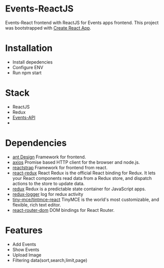 # Events-ReactJS
Events-React frontend with ReactJS
for Events apps frontend.
This project was bootstrapped with [Create React App](https://github.com/facebook/create-react-app).

# Installation
* Install depedencies
* Configure ENV
* Run npm start

# Stack
* ReactJS
* Redux
* [Events-API](https://documenter.getpostman.com/view/6555191/TVKA5fBg)
* 

# Dependencies
* [ant Design](https://) Framework for frontend.
* [axios](https://) Promise based HTTP client for the browser and node.js.
* [reactstrap](https://) Framework for frontend from react.
* [react-redux](https://) React Redux is the official React binding for Redux. It lets your React components read data from a Redux store, and dispatch actions to the store to update data.
* [redux](https://) Redux is a predictable state container for JavaScript apps.
* [redux-logger](https://) log for redux activity
* [tiny-mce/tintmce-react](https://) TinyMCE is the world's most customizable, and flexible, rich text editor.
* [react-router-dom](https://) DOM bindings for React Router.


# Features 
* Add Events
* Show Events
* Upload Image
* Filtering data(sort,search,limit,page)


<!-- 
## Available Scripts

In the project directory, you can run:

### `npm start`

Runs the app in the development mode.<br />
Open [http://localhost:3000](http://localhost:3000) to view it in the browser.

The page will reload if you make edits.<br />
You will also see any lint errors in the console.

### `npm test`

Launches the test runner in the interactive watch mode.<br />
See the section about [running tests](https://facebook.github.io/create-react-app/docs/running-tests) for more information.

### `npm run build`

Builds the app for production to the `build` folder.<br />
It correctly bundles React in production mode and optimizes the build for the best performance.

The build is minified and the filenames include the hashes.<br />
Your app is ready to be deployed!

See the section about [deployment](https://facebook.github.io/create-react-app/docs/deployment) for more information.

### `npm run eject`

**Note: this is a one-way operation. Once you `eject`, you can’t go back!**

If you aren’t satisfied with the build tool and configuration choices, you can `eject` at any time. This command will remove the single build dependency from your project.

Instead, it will copy all the configuration files and the transitive dependencies (webpack, Babel, ESLint, etc) right into your project so you have full control over them. All of the commands except `eject` will still work, but they will point to the copied scripts so you can tweak them. At this point you’re on your own.

You don’t have to ever use `eject`. The curated feature set is suitable for small and middle deployments, and you shouldn’t feel obligated to use this feature. However we understand that this tool wouldn’t be useful if you couldn’t customize it when you are ready for it.

## Learn More

You can learn more in the [Create React App documentation](https://facebook.github.io/create-react-app/docs/getting-started).

To learn React, check out the [React documentation](https://reactjs.org/).

### Code Splitting

This section has moved here: https://facebook.github.io/create-react-app/docs/code-splitting

### Analyzing the Bundle Size

This section has moved here: https://facebook.github.io/create-react-app/docs/analyzing-the-bundle-size

### Making a Progressive Web App

This section has moved here: https://facebook.github.io/create-react-app/docs/making-a-progressive-web-app

### Advanced Configuration

This section has moved here: https://facebook.github.io/create-react-app/docs/advanced-configuration

### Deployment

This section has moved here: https://facebook.github.io/create-react-app/docs/deployment

### `npm run build` fails to minify

This section has moved here: https://facebook.github.io/create-react-app/docs/troubleshooting#npm-run-build-fails-to-minify -->
